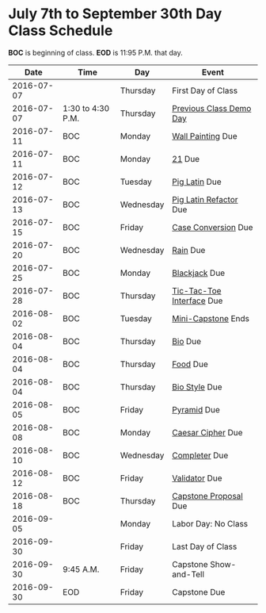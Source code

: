# July 7th to September 30th Day Class Schedule

**BOC** is beginning of class.
**EOD** is 11:95 P.M. that day.

| Date | Time | Day | Event |
| ---- | ---- | --- | ----- |
| 2016-07-07 | | Thursday | First Day of Class |
| 2016-07-07 | 1:30 to 4:30 P.M. | Thursday | [Previous Class Demo Day](https://www.eventbrite.com/e/pdx-code-guild-summer-graduation-demo-reception-tickets-26206767146) |
| 2016-07-11 | BOC | Monday | [Wall Painting](/practice/wall-painting.md) Due |
| 2016-07-11 | BOC | Monday | [21](/practice/21.md) Due |
| 2016-07-12 | BOC | Tuesday | [Pig Latin](/practice/pig-latin.md) Due |
| 2016-07-13 | BOC | Wednesday | [Pig Latin Refactor](/practice/pig-latin-func.md) Due |
| 2016-07-15 | BOC | Friday | [Case Conversion](/practice/case.md) Due |
| 2016-07-20 | BOC | Wednesday | [Rain](/practice/rain.md) Due |
| 2016-07-25 | BOC | Monday | [Blackjack](/practice/blackjack.md) Due |
| 2016-07-28 | BOC | Thursday | [Tic-Tac-Toe Interface](/practice/ttt-interface.md) Due |
| 2016-08-02 | BOC | Tuesday | [Mini-Capstone](/practice/mini-capstone.md) Ends |
| 2016-08-04 | BOC | Thursday | [Bio](/practice/bio.md) Due |
| 2016-08-04 | BOC | Thursday | [Food](/practice/food.md) Due |
| 2016-08-04 | BOC | Thursday | [Bio Style](/practice/bio-style.md) Due |
| 2016-08-05 | BOC | Friday | [Pyramid](/practice/pyramid.md) Due |
| 2016-08-08 | BOC | Monday | [Caesar Cipher](/practice/caesar.md) Due |
| 2016-08-10 | BOC | Wednesday | [Completer](/practice/completer.md) Due |
| 2016-08-12 | BOC | Friday | [Validator](/practice/validator.md) Due |
| 2016-08-18 | BOC | Thursday | [Capstone Proposal](/notes/capstone-proposal.md) Due |
| 2016-09-05 | | Monday | Labor Day: No Class |
| 2016-09-30 | | Friday | Last Day of Class |
| 2016-09-30 | 9:45 A.M. | Friday | Capstone Show-and-Tell |
| 2016-09-30 | EOD | Friday | Capstone Due |
